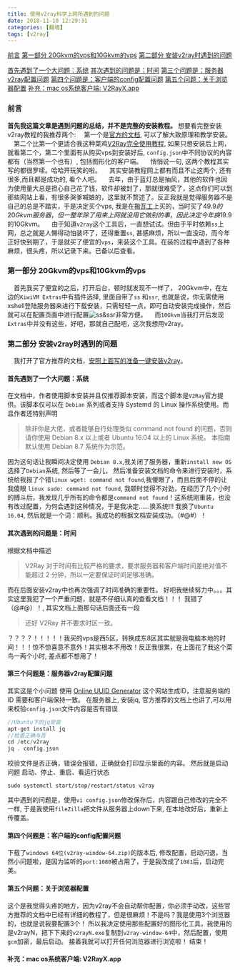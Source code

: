 ```yaml
---
title: 使用v2ray科学上网所遇到的问题
date: 2018-11-10 12:29:31
categories: [翻墙]
tags: [v2ray]
---
```

[前言](#title)
[第一部分 20Gkvm的vps和10Gkvm的vps](#first)
[第二部分 安装v2ray时遇到的问题](#second)
<!--more-->
[首先遇到了一个大问题：系统](#second-first)
[其次遇到的问题是：时间](#second-second)
[第三个问题是：服务器v2ray配置问题](#second-third)
[第四个问题是：客户端的config配置问题](#second-fourth)
[第五个问题：关于浏览器配置](#second-fifth)
[补充：mac os系统客户端: V2RayX.app](#second-sixth)

### <span id="title">前言</span>
**首先我这篇文章是遇到问题的总结，并不是完整的安装教程。**
想要看完整安装v2ray教程的我推荐两个:
&emsp;第一个是[官方的文档](https://toutyrater.github.io/prep/install.html), 可以了解大致原理和教学安装。
&emsp;第二个比第一个更适合我这种菜鸡[V2Ray完全使用教程](https://yuan.ga/v2ray-complete-tutorial/), 如果只想安装后上网，就看第二个，第二个里面有从购买vps到安装好后, `config.json`中不同协议的内容都有（当然第一个也有）, 包括图形化的客户端。
&emsp;悄悄说一句, 这两个教程其实写的都很罗嗦。哈哈开玩笑的啦。
&emsp;其实安装教程网上都有而且不止这两个, 还有很多,而且都是成功的, 看个人吧。
&emsp;去年，由于蓝灯总是抽风，其他的软件也因为使用量大总是担心自己花了钱，软件却被封了，那就很难受了，这点你们可以到那些网站上看，有很多哭爹喊娘的，这里就不赘述了。反正我就是觉得服务器不是自己的总是不踏实，于是决定买个vps, 我是在[搬瓦工](https://bandwagonhost.com/)上买的，当时买了$49.9的20Gkvm服务器，但一整年除了用来上网就没用它做别的事，因此决定今年换$19.9的10Gkvm。
 &emsp;由于知道`v2ray`这个工具后，一直想试试。但由于平时依赖`ss`上网，总之就是人懒得动怕装坏了，还得重置`ss`, 甚感麻烦，所以一直没动，而今年正好快到期了，于是就买了便宜的`vps`，来装这个工具。在装的过程中遇到了各种麻烦，很头疼，所以记录下来。已备以后查看。

### <span id="first">第一部分 20Gkvm的vps和10Gkvm的vps</span>
 &emsp;首先我买了便宜的之后，打开后台，顿时就发现不一样了，
20Gkvm中，在左边的`KiwiVM Extras`中有插件选择, 里面自带了`ss` 和`ssr`, 也就是说，你无需使用xshell登陆服务器来进行下载安装，只需轻轻一点，即可自动安装完成操作，然后就可以在配置页面中进行配置![ss&ssr](C:\Users\Administrator\Downloads\火狐截图_2018-11-10T05-18-29.469Z.png)非常方便。
&emsp;而`10Gkvm`当我打开后发现`Extras`中并没有这些，好吧，那就自己配吧，这次我想用v2ray。

### <span id="second">第二部分 安装v2ray时遇到的问题</span>
&emsp;我打开了官方推荐的文档，[安照上面写的准备一键安装v2ray](https://toutyrater.github.io/prep/install.html)。
 #### <span id="second-first">首先遇到了一个大问题：系统</span>
在文档中，作者使用脚本安装并且仅推荐脚本安装，而这个脚本是`V2Ray`官方提供。该脚本仅可以在 `Debian` 系列或者支持 Systemd 的 Linux 操作系统使用。而且作者还特别声明
> 除非你是大佬，或者能够自行处理类似 command not found 的问题，否则请你使用 Debian 8.x 以上或者 Ubuntu 16.04 以上的 Linux 系统。 本指南默认使用 Debian 8.7 系统作为示范。

因为这句话让我瞬间决定使用 `Debian 8.x`,我关闭了服务器，重新`install new OS`选择了`Debian`系统, 然后等了一会儿， 然后准备安装文档的命令来进行安装时，系统给我报了个错`linux wget: command not found`,我傻眼了，而且后面不停的让我傻眼 `linux sudo: command not found`, 我顿时觉得不对劲，在经历了几个小时的搏斗后，我发现几乎所有的命令都是`command not found`！这系统刚重装，也没有改过配置，为何会遇到这种情况，于是我决定......换系统!!!
我换了`Ubuntu 16.04`, 然后就是一个词：顺利。我成功的根据文档安装成功。（#@#）！

#### <span id="second-second">其次遇到的问题是：时间</span>
根据文档中描述
> V2Ray 对于时间有比较严格的要求，要求服务器和客户端时间差绝对值不能超过 2 分钟，所以一定要保证时间足够准确。

而在后面安装v2ray中也再次强调了时间准确的重要性。
好吧我继续努力中。。。其实这里我犯了一个严重问题，就是不仔细认真的查看文档！！！
我错了（@#@）！, 其实文档上面那句话后面还有一段
> 还好 V2Ray 并不要求时区一致。

？？？？！！！！！我买的vps是西5区，转换成东8区其实就是我电脑本地的时间！！！惊不惊喜意不意外！其实根本不用改！反正我很累，在上面花了我这个菜鸟一两个小时, 差点都不想用了！

#### <span id="second-third">第三个问题是：服务器v2ray配置问题</span>
其实这是个小问题
使用 [Online UUID Generator](https://www.uuidgenerator.net/) 这个网站生成ID，注意服务端的 ID 需要和客户端保持一致。
在服务器上, 安装jq, 官方推荐的文档上也讲了,可以用来校验`config.json`文件内容是否有错误
```c
//Ubuntu下的jq安装
apt-get install jq
//检查正确与否
cd /etc/v2ray
jq . config.json
```
 校验文件是否正确，错误会报错，正确就会打印显示里面的内容。
然后就是启动问题
启动、停止、重启、看运行状态
```shell
sudo systemctl start/stop/restart/status v2ray
```
其中遇到的问题是，使用`vi config.json`修改保存后，内容跟自己修改的完全不一样, 于是我使用`fileZilla`把文件从服务器上down下来, 在本地改好后，重新上传覆盖。

#### <span id="second-fourth">第四个问题是：客户端的config配置问题</span>
下载了`windows 64位(v2ray-window-64.zip)`的版本后, 修改配置，启动闪退，当然小问题啦，是因为监听的`port:1080`被占用了，于是我改成了`1081`后，启动完美。

#### <span id="second-fifth">第五个问题：关于浏览器配置</span>
这个是我觉得头疼的地方，因为v2ray不会自动帮你配置，你必须手动改，这些官方推荐的文档中已经有详细的教程了，但是很麻烦！不是吗？我是使用3个浏览器的，也就是说我要配置3个！
所以我决定使用那些配置好的图形化工具，我使用的是v2rayN，把下下来的`v2rayN.exe`复制到`v2ray-window-64`中，然后配置，使用`gcm`加密，最后启动。
接着我就可以打开任何浏览器进行浏览啦！
结束！
#### <span id="second-sixth">补充：mac os系统客户端: V2RayX.app</span>

